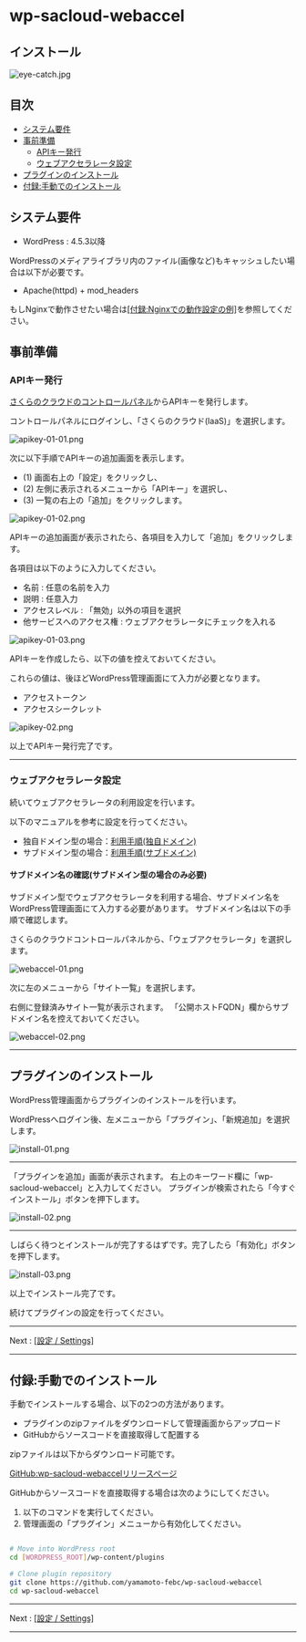 # wp-sacloud-webaccel

## インストール

![eye-catch.jpg](images/eye-catch.jpg)

## 目次

  - [システム要件](#システム要件)
  - [事前準備](#事前準備)
    - [APIキー発行](#apiキー発行)
    - [ウェブアクセラレータ設定](#ウェブアクセラレータ設定)
  - [プラグインのインストール](#プラグインのインストール)
  - [付録:手動でのインストール](#付録手動でのインストール)


## システム要件

  - WordPress : 4.5.3以降

WordPressのメディアライブラリ内のファイル(画像など)もキャッシュしたい場合は以下が必要です。

  - Apache(httpd) + mod_headers

もしNginxで動作させたい場合は[[付録:Nginxでの動作設定の例]](Settings.md#付録nginxでの動作設定の例)を参照してください。


## 事前準備

### APIキー発行

[さくらのクラウドのコントロールパネル](https://secure.sakura.ad.jp/cloud/)からAPIキーを発行します。

コントロールパネルにログインし、「さくらのクラウド(IaaS)」を選択します。

![apikey-01-01.png](images/apikey-01-01.png)

次に以下手順でAPIキーの追加画面を表示します。

  - (1) 画面右上の「設定」をクリックし、
  - (2) 左側に表示されるメニューから「APIキー」を選択し、
  - (3) 一覧の右上の「追加」をクリックします。

![apikey-01-02.png](images/apikey-01-02.png)

APIキーの追加画面が表示されたら、各項目を入力して「追加」をクリックします。

各項目は以下のように入力してください。

  - 名前 : 任意の名前を入力
  - 説明 : 任意入力
  - アクセスレベル : 「無効」以外の項目を選択
  - 他サービスへのアクセス権 : ウェブアクセラレータにチェックを入れる

![apikey-01-03.png](images/apikey-01-03.png)

APIキーを作成したら、以下の値を控えておいてください。

これらの値は、後ほどWordPress管理画面にて入力が必要となります。

  - アクセストークン
  - アクセスシークレット

![apikey-02.png](images/apikey-02.png)

以上でAPIキー発行完了です。

---

### ウェブアクセラレータ設定

続いてウェブアクセラレータの利用設定を行います。

以下のマニュアルを参考に設定を行ってください。

  - 独自ドメイン型の場合：[利用手順(独自ドメイン)](http://cloud-news.sakura.ad.jp/webaccel/manual01/)
  - サブドメイン型の場合：[利用手順(サブドメイン)](http://cloud-news.sakura.ad.jp/webaccel/manual02/)

#### サブドメイン名の確認(サブドメイン型の場合のみ必要)

サブドメイン型でウェブアクセラレータを利用する場合、サブドメイン名をWordPress管理画面にて入力する必要があります。
サブドメイン名は以下の手順で確認します。

さくらのクラウドコントロールパネルから、「ウェブアクセラレータ」を選択します。

![webaccel-01.png](images/webaccel-01.png)

次に左のメニューから「サイト一覧」を選択します。

右側に登録済みサイト一覧が表示されます。
「公開ホストFQDN」欄からサブドメイン名を控えておいてください。

![webaccel-02.png](images/webaccel-02.png)


---


## プラグインのインストール

WordPress管理画面からプラグインのインストールを行います。

WordPressへログイン後、左メニューから「プラグイン」、「新規追加」を選択します。

![install-01.png](images/install-01.png)

---

「プラグインを追加」画面が表示されます。
右上のキーワード欄に「wp-sacloud-webaccel」と入力してください。
プラグインが検索されたら「今すぐインストール」ボタンを押下します。

![install-02.png](images/install-02.png)

---

しばらく待つとインストールが完了するはずです。完了したら「有効化」ボタンを押下します。

![install-03.png](images/install-03.png)

以上でインストール完了です。

続けてプラグインの設定を行ってください。

---

Next : [[設定 / Settings]](Settings.md)

---



## 付録:手動でのインストール

手動でインストールする場合、以下の2つの方法があります。

  - プラグインのzipファイルをダウンロードして管理画面からアップロード
  - GitHubからソースコードを直接取得して配置する

zipファイルは以下からダウンロード可能です。

[GitHub:wp-sacloud-webaccelリリースページ](https://github.com/yamamoto-febc/wp-sacloud-webaccel/releases/latest)

GitHubからソースコードを直接取得する場合は次のようにしてください。

1. 以下のコマンドを実行してください。
2. 管理画面の「プラグイン」メニューから有効化してください。

```bash

# Move into WordPress root
cd [WORDPRESS_ROOT]/wp-content/plugins

# Clone plugin repository
git clone https://github.com/yamamoto-febc/wp-sacloud-webaccel
cd wp-sacloud-webaccel

```

---

Next : [[設定 / Settings]](Settings.md)

---